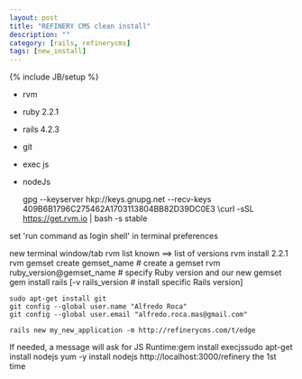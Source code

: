 ```yaml
---
layout: post
title: "REFINERY CMS clean install"
description: ""
category: [rails, refinerycms]
tags: [new_install]
---
```

{% include JB/setup %}

- rvm
- ruby 2.2.1
- rails 4.2.3
- git
- exec js
- nodeJs

    gpg --keyserver hkp://keys.gnupg.net --recv-keys 409B6B1796C275462A1703113804BB82D39DC0E3
    \curl -sSL https://get.rvm.io | bash -s stable

set 'run command as login shell' in terminal preferences

new terminal window/tab
    rvm list known ==> list of versions
    rvm install 2.2.1
    rvm gemset create gemset_name    # create a gemset
    rvm ruby_version@gemset_name  # specify Ruby version and our new gemset
    gem install rails [-v rails_version  # install specific Rails version]

    sudo apt-get install git
    git config --global user.name "Alfredo Roca"
    git config --global user.email "alfredo.roca.mas@gmail.com"

    rails new my_new_application -m http://refinerycms.com/t/edge

If needed, a message will ask for JS Runtime:gem install execjssudo apt-get install nodejs
    yum -y install nodejs
http://localhost:3000/refinery the 1st time

